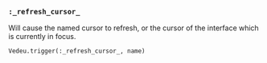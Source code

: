 ### `:_refresh_cursor_`

Will cause the named cursor to refresh, or the cursor of the interface
which is currently in focus.

    Vedeu.trigger(:_refresh_cursor_, name)
